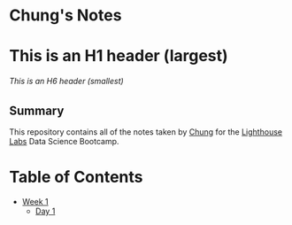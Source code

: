 # Chung's Notes
# This is an H1 header (largest)
###### This is an H6 header (smallest)
## Summary 
This repository contains all of the notes taken by [Chung](https://github.com/cleungpele) for the [Lighthouse Labs](https://www.lighthouselabs.ca) Data Science Bootcamp.

# Table of Contents
* [Week 1](/Week_1)
  * [Day 1](Week_1/Day_1)